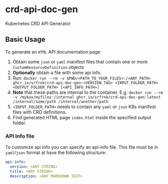 # crd-api-doc-gen

Kubernetes CRD API Generator

## Basic Usage

To generate an `HTML` API documentation page:

1. Obtain some `json` or `yaml` manifest files that contain one or more `CustomResourceDefinition` objects
1. **Optionally** obtain a file with some api info.
1. Run: `docker run --rm -v $PWD/<PATH_TO_YOUR_FILES>:/<ANY_PATH> ghcr.io/srfrnk/crd-api-doc-gen:<VERSION_TAG> <INPUT_FOLDER_PATH> <OUTPUT_FOLDER_PATH> [<API_INFO_PATH>]`
1. **Note** that these paths are internal to the container. E.g. `docker run --rm -v /mybox/myfiles:/internal ghcr.io/srfrnk/crd-api-doc-gen:latest /internal/some/path /internal/another/path`
1. `<INPUT_FOLDER_PATH>` needs to contain any `yaml` or `json` K8s manifest files with CRD definitions.
1. Find generated HTML page `index.html` inside the specified output folder.

### API Info file

To customize api info you can specify an api-info file.
This file must be in `yaml`/`json` format at have the following structure:

```yaml
api-info:
  version: <ANY STRING>
  title: <ANY STRING>
  description: <ANY MARKDOWN TEXT>
```

